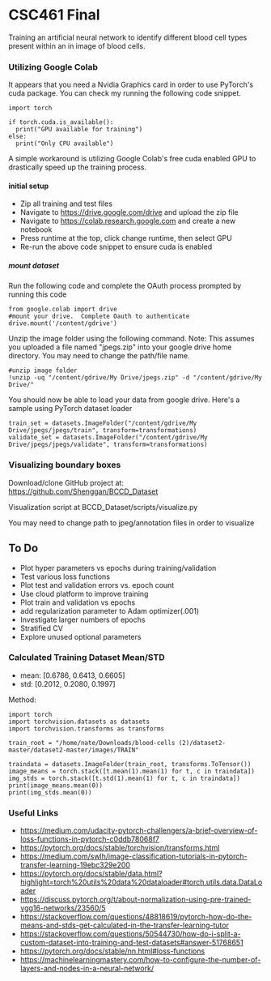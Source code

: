 # CSC461 Final
Training an artificial neural network to identify different blood cell types present within an in image of blood cells.

### Utilizing Google Colab
It appears that you need a Nvidia Graphics card in order to use PyTorch's cuda package.  You can check my running the following code snippet.
```
import torch

if torch.cuda.is_available():
  print("GPU available for training")
else:
  print("Only CPU available")
```
A simple workaround is utilizing Google Colab's free cuda enabled GPU to drastically speed up the training process.

#### initial setup
* Zip all training and test files
* Navigate to https://drive.google.com/drive and upload the zip file
* Navigate to https://colab.research.google.com and create a new notebook
* Press runtime at the top, click change runtime, then select GPU
* Re-run the above code snippet to ensure cuda is enabled

##### mount dataset

Run the following code and complete the OAuth process prompted by running this code
```
from google.colab import drive
#mount your drive.  Complete Oauth to authenticate
drive.mount('/content/gdrive')
```
Unzip the image folder using the following command.  Note: This assumes you uploaded a file named "jpegs.zip" into your google drive home directory.  You may need to change the path/file name.
```
#unzip image folder
!unzip -uq "/content/gdrive/My Drive/jpegs.zip" -d "/content/gdrive/My Drive/"
```

You should now be able to load your data from google drive.  Here's a sample using PyTorch dataset loader

```
train_set = datasets.ImageFolder("/content/gdrive/My Drive/jpegs/jpegs/train", transform=transformations)
validate_set = datasets.ImageFolder("/content/gdrive/My Drive/jpegs/jpegs/validate", transform=transformations)
```
### Visualizing boundary boxes

Download/clone GitHub project at: https://github.com/Shenggan/BCCD_Dataset

Visualization script at BCCD_Dataset/scripts/visualize.py

You may need to change path to jpeg/annotation files in order to visualize

## To Do
* Plot hyper parameters vs epochs during training/validation
* Test various loss functions
* Plot test and validation errors vs. epoch count
* Use cloud platform to improve training
* Plot train and validation vs epochs
* add regularization parameter to Adam optimizer(.001)
* Investigate larger numbers of epochs
* Stratified CV
* Explore unused optional parameters 

### Calculated Training Dataset Mean/STD

* mean: [0.6786, 0.6413, 0.6605]
* std: [0.2012, 0.2080, 0.1997]

Method:
```
import torch
import torchvision.datasets as datasets
import torchvision.transforms as transforms

train_root = "/home/nate/Downloads/blood-cells (2)/dataset2-master/dataset2-master/images/TRAIN"

traindata = datasets.ImageFolder(train_root, transforms.ToTensor())
image_means = torch.stack([t.mean(1).mean(1) for t, c in traindata])
img_stds = torch.stack([t.std(1).mean(1) for t, c in traindata])
print(image_means.mean(0))
print(img_stds.mean(0))
```

### Useful Links
* https://medium.com/udacity-pytorch-challengers/a-brief-overview-of-loss-functions-in-pytorch-c0ddb78068f7
* https://pytorch.org/docs/stable/torchvision/transforms.html
* https://medium.com/swlh/image-classification-tutorials-in-pytorch-transfer-learning-19ebc329e200
* https://pytorch.org/docs/stable/data.html?highlight=torch%20utils%20data%20dataloader#torch.utils.data.DataLoader
* https://discuss.pytorch.org/t/about-normalization-using-pre-trained-vgg16-networks/23560/5
* https://stackoverflow.com/questions/48818619/pytorch-how-do-the-means-and-stds-get-calculated-in-the-transfer-learning-tutor
* https://stackoverflow.com/questions/50544730/how-do-i-split-a-custom-dataset-into-training-and-test-datasets#answer-51768651
* https://pytorch.org/docs/stable/nn.html#loss-functions
* https://machinelearningmastery.com/how-to-configure-the-number-of-layers-and-nodes-in-a-neural-network/
